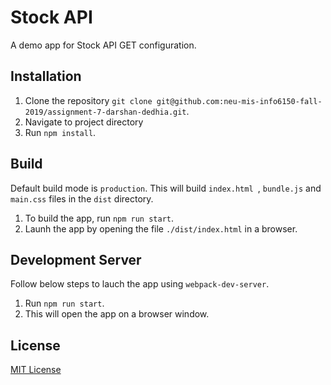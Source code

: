 # Stock API

A demo app for Stock API GET configuration.

## Installation
1. Clone the repository `git clone git@github.com:neu-mis-info6150-fall-2019/assignment-7-darshan-dedhia.git`.
2. Navigate to project directory
3. Run `npm install`.

## Build
Default build mode is `production`. This will build `index.html `, `bundle.js` and `main.css` files in the `dist` directory.
1. To build the app, run `npm run start`.
2. Launh the app by opening the file `./dist/index.html` in a browser.

## Development Server
Follow below steps to lauch the app using `webpack-dev-server`.
1. Run `npm run start`.
2. This will open the app on a browser window.

## License
[MIT License](https://opensource.org/licenses/MIT)


